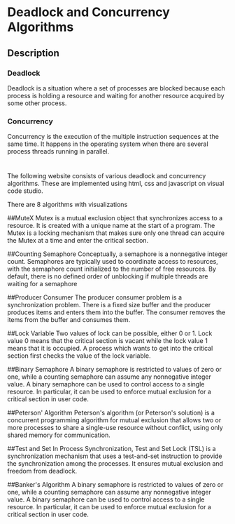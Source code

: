 # Deadlock and Concurrency Algorithms

## Description

### Deadlock 
Deadlock is a situation where a set of processes are blocked because each process is
holding a resource and waiting for another resource acquired by some other process.

### Concurrency 
Concurrency is the execution of the multiple instruction sequences at the same time.
It happens in the operating system when there are several process threads running
in parallel.

#
The following website consists of various deadlock and concurrency algorithms. These
are implemented using html, css and javascript on visual code studio.

There are 8 algorithms with visualizations

##MuteX
Mutex is a mutual exclusion object that synchronizes access to a resource.
It is created with a unique name at the start of a program. The Mutex is a locking mechanism that makes sure
only one thread can acquire the Mutex at a time and enter the critical section.

##Counting Semaphore
Conceptually, a semaphore is a nonnegative integer count. Semaphores are typically used to coordinate access to
resources, with the semaphore count initialized to the number of free resources.
By default, there is no defined order of unblocking if multiple threads are waiting for a semaphore

##Producer Consumer
The producer consumer problem is a synchronization problem.
There is a fixed size buffer and the producer produces items and enters them into the buffer.
The consumer removes the items from the buffer and consumes them.

##Lock Variable
Two values of lock can be possible, either 0 or 1.
Lock value 0 means that the critical section is vacant while the lock value 1 means that it is occupied.
A process which wants to get into the critical section first checks the value of the lock variable.

##Binary Semaphore
A binary semaphore is restricted to values of zero or one, while a counting semaphore can assume any nonnegative
integer value.
A binary semaphore can be used to control access to a single resource.
In particular, it can be used to enforce mutual exclusion for a critical section in user code.

##Peterson' Algorithm
Peterson's algorithm (or Peterson's solution) is a concurrent programming algorithm for mutual exclusion that allows
two or more processes to share a single-use resource without conflict, using only shared memory for communication.

##Test and Set
In Process Synchronization, Test and Set Lock (TSL) is a synchronization mechanism that uses a test-and-set instruction
to provide the synchronization among the processes.
It ensures mutual exclusion and freedom from deadlock.

##Banker's Algorithm
A binary semaphore is restricted to values of zero or one, while a counting semaphore can assume any nonnegative
integer value.
A binary semaphore can be used to control access to a single resource.
In particular, it can be used to enforce mutual exclusion for a critical section in user code.
